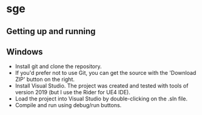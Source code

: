 # sge

## Getting up and running

## Windows
- Install git and clone the repository.
- If you'd prefer not to use Git, you can get the source with the 'Download ZIP' button on the right.
- Install Visual Studio. The project was created and tested with tools of version 2019 (but I use the Rider for UE4 IDE).
- Load the project into Visual Studio by double-clicking on the .sln file.
- Compile and run using debug/run buttons.
